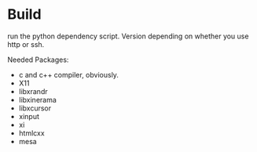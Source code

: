 

# Build

run the python dependency script. Version depending on whether you use http or ssh.

Needed Packages:
- c and c++ compiler, obviously.
- X11
- libxrandr
- libxinerama
- libxcursor
- xinput
- xi
- htmlcxx
- mesa